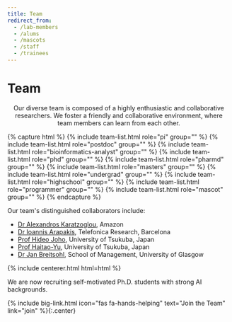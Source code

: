 ```yaml
---
title: Team
redirect_from:
  - /lab-members
  - /alums
  - /mascots
  - /staff
  - /trainees
---
```


# <i class="fas fa-users"></i>Team

<p style="text-align: center;">
Our diverse team is composed of a highly enthusiastic and collaborative researchers. We foster a friendly and collaborative environment, where team members can learn from each other.
</p>

{% capture html %}
{% include team-list.html role="pi" group="" %}
{% include team-list.html role="postdoc" group="" %}
{% include team-list.html role="bioinformatics-analyst" group="" %}
{% include team-list.html role="phd" group="" %}
{% include team-list.html role="pharmd" group="" %}
{% include team-list.html role="masters" group="" %}
{% include team-list.html role="undergrad" group="" %}
{% include team-list.html role="highschool" group="" %}
{% include team-list.html role="programmer" group="" %}
{% include team-list.html role="mascot" group="" %}
{% endcapture %}


Our team's distinguished collaborators include:
<ul>
  <li><a href="https://alexiskz.wordpress.com/" target="_blank">Dr Alexandros Karatzoglou</a>, Amazon</li>
  <li><a href="https://iarapakis.github.io/">Dr Ioannis Arapakis</a>, Telefonica Research, Barcelona</li>
  <li><a href="https://joholab.slis.tsukuba.ac.jp/">Prof Hideo Joho</a>, University of Tsukuba, Japan</li>
  <li><a href="https://ii-research-yu.github.io/">Prof Haitao-Yu</a>, University of Tsukuba, Japan</li>
  <li><a href="https://www.linkedin.com/in/jan-breitsohl-34807226/">Dr Jan Breitsohl</a>, School of Management, University of Glasgow</li>
</ul>


{% include centerer.html html=html %}

<!-- section break -->

We are now recruiting self-motivated Ph.D. students with strong AI backgrounds.

{%
  include big-link.html
  icon="fas fa-hands-helping"
  text="Join the Team"
  link="join"
%}{:.center}


<!-- section break -->





<!-- section break -->
<!-- 
{%
  include figure.html
  image="images/team/group.jpg"
  caption="Mangul Lab Research Group"
  width="100%" 
%} -->
